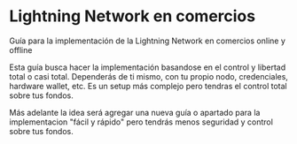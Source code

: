# Lightning Network en comercios
Guía para la implementación de la Lightning Network en comercios online y offline

Esta guía busca hacer la implementación basandose en el control y libertad total o casi total. Dependerás de ti mismo, con tu propio nodo, credenciales, hardware wallet, etc. Es un setup más complejo pero tendras el control total sobre tus fondos.

Más adelante la idea será agregar una nueva guía o apartado para la implementacion "fácil y rápido" pero tendrás menos seguridad y control sobre tus fondos.
